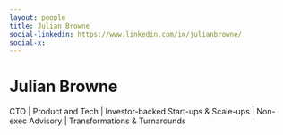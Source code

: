 ```yaml
---
layout: people
title: Julian Browne
social-linkedin: https://www.linkedin.com/in/julianbrowne/
social-x: 
---
```


# Julian Browne
CTO | Product and Tech | Investor-backed Start-ups & Scale-ups | Non-exec Advisory | Transformations & Turnarounds
